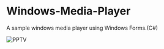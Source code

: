 # Windows-Media-Player
A sample windows media player using Windows Forms.(C#)

![PPTV](https://user-images.githubusercontent.com/28431746/144294511-2889da73-e9b1-463b-84e1-15a9e9da6c47.JPG)

